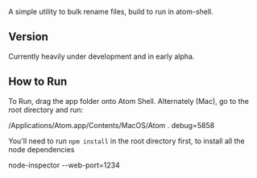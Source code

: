 A simple utility to bulk rename files, build to run in atom-shell.

Version
-------

Currently heavily under development and in early alpha.

How to Run
-------

To Run, drag the app folder onto Atom Shell. Alternately (Mac), go to the root directory and run: 

/Applications/Atom.app/Contents/MacOS/Atom . debug=5858

You'll need to run `npm install` in the root directory first, to install all the node dependencies

node-inspector --web-port=1234

